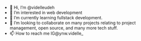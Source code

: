 - 👋 Hi, I’m @videlleudeh
- 👀 I’m interested in web development
- 🌱 I’m currently learning fullstack development.
- 💞️ I’m looking to collaborate on many projects relating to project management, open source, and many more tech stuff.
- 📫 How to reach me IG@ynw.videlle_

<!---
videlleudeh/videlleudeh is a ✨ special ✨ repository because its `README.md` (this file) appears on your GitHub profile.
You can click the Preview link to take a look at your changes.
--->
